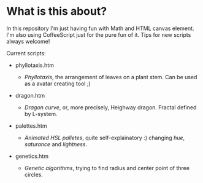 What is this about?
===================
In this repository I'm just having fun with Math and HTML canvas element. I'm also using CoffeeScript just for the pure fun of it. Tips for new scripts always welcome!

Current scripts:

* phyllotaxis.htm
    * *Phyllotaxis*, the arrangement of leaves on a plant stem. Can be used as a avatar creating tool ;)
    
* dragon.htm
    * *Dragon curve*, or, more precisely, Heighway dragon. Fractal defined by L-system.

* palettes.htm
    * *Animated HSL palletes*, quite self-explainatory :) changing *hue*, *saturance* and *lightness*.

* genetics.htm
    * *Genetic algorithms*, trying to find radius and center point of three circles.
